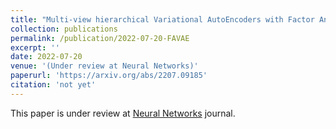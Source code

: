 ```yaml
---
title: "Multi-view hierarchical Variational AutoEncoders with Factor Analysis latent space"
collection: publications
permalink: /publication/2022-07-20-FAVAE
excerpt: ''
date: 2022-07-20
venue: '(Under review at Neural Networks)'
paperurl: 'https://arxiv.org/abs/2207.09185'
citation: 'not yet'
---
```

This paper is under review at [Neural Networks](https://www.journals.elsevier.com/neural-networks) journal.

